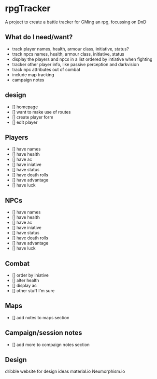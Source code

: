# rpgTracker

A project to create a battle tracker for GMing an rpg, focussing on DnD

## What do I need/want?

- track player names, health, armour class, initiative, status?
- track npcs names, health, armour class, initiative, status
- display the players and npcs in a list ordered by intiative when fighting
- tracker other player info, like passive perception and darkvision
- track npc attributes out of combat
- include map tracking
- campaign notes

## design

- [] homepage
- [] want to make use of routes
- [] create player form
- [] edit player

## Players

- [] have names
- [] have health
- [] have ac
- [] have iniative
- [] have status
- [] have death rolls
- [] have advantage
- [] have luck

## NPCs

- [] have names
- [] have health
- [] have ac
- [] have iniative
- [] have status
- [] have death rolls
- [] have advantage
- [] have luck

## Combat

- [] order by iniative
- [] alter health
- [] display ac
- [] other stuff I'm sure

## Maps

- [] add notes to maps section

## Campaign/session notes

- [] add more to compaign notes section

## Design

dribble website for design ideas
material.io
Neumorphism.io
